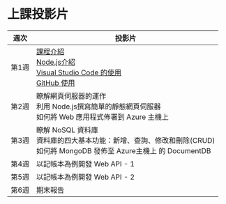 # 上課投影片

 週次 |  投影片
 :--: |  ---
 第1週 | [課程介紹][Ch00] <br> [Node.js介紹][Ch01-1] <br> [Visual Studio Code 的使用][Ch01-2] <br> [GitHub 使用][Ch01-3]
 第2週 | 瞭解網頁伺服器的運作<br>利用 Node.js撰寫簡單的靜態網頁伺服器<br>如何將 Web 應用程式佈署到 Azure 主機上 
 第3週 | 瞭解 NoSQL 資料庫<br>資料庫的四大基本功能：新增、查詢、修改和刪除(CRUD)<br>如何將 MongoDB 發佈至 Azure主機上 的 DocumentDB 
 第4週 | 以記帳本為例開發 Web API - 1  
 第5週 | 以記帳本為例開發 Web API - 2  
 第6週 | 期末報告 

[Ch00]: https://goo.gl/Pr5GVo
[Ch01-1]: https://goo.gl/sjxjr4
[Ch01-2]: https://goo.gl/EUkskJ
[Ch01-3]: https://goo.gl/pF0Opd

